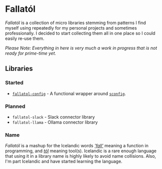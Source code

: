 # Fallatól

_Fallatól_ is a collection of micro libraries stemming from patterns I find myself using repeatedly for my personal
projects and sometimes professionally. I decided to start collecting them all in one place so I could easily re-use
them.

_Please Note: Everything in here is very much a work in progress that is not ready for prime-time yet._

## Libraries

### Started
* [`fallatol-config`](config.md) - A functional wrapper around [`sconfig`](https://github.com/ekrich/sconfig/).

### Planned
* `fallatol-slack` - Slack connector library
* `fallatol-llama` - Ollama connector library

### Name
_Fallatól_ is a mashup for the Icelandic words _['fall'](https://en.wiktionary.org/wiki/fall#Icelandic)_ meaning a function in programming, and _[tól](https://en.wiktionary.org/wiki/t%C3%B3l#Icelandic)_ 
meaning tool(s). Icelandic is a rare enough language that using it in a library name is highly likely to avoid name
collisions. Also, I'm part Icelandic and have started learning the language.